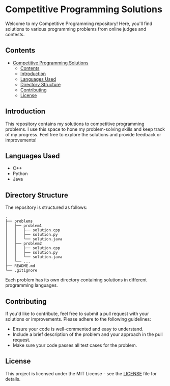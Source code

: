 # Competitive Programming Solutions

Welcome to my Competitive Programming repository! Here, you'll find solutions to various programming problems from online judges and contests.

## Contents

- [Competitive Programming Solutions](#competitive-programming-solutions)
  - [Contents](#contents)
  - [Introduction](#introduction)
  - [Languages Used](#languages-used)
  - [Directory Structure](#directory-structure)
  - [Contributing](#contributing)
  - [License](#license)

## Introduction

This repository contains my solutions to competitive programming problems. I use this space to hone my problem-solving skills and keep track of my progress. Feel free to explore the solutions and provide feedback or improvements!

## Languages Used

- C++
- Python
- Java

## Directory Structure

The repository is structured as follows:

```
.
├── problems
│   ├── problem1
│   │   ├── solution.cpp
│   │   ├── solution.py
│   │   └── solution.java
│   ├── problem2
│   │   ├── solution.cpp
│   │   ├── solution.py
│   │   └── solution.java
│   └── ...
├── README.md
└── .gitignore
```

Each problem has its own directory containing solutions in different programming languages.

## Contributing

If you'd like to contribute, feel free to submit a pull request with your solutions or improvements. Please adhere to the following guidelines:

- Ensure your code is well-commented and easy to understand.
- Include a brief description of the problem and your approach in the pull request.
- Make sure your code passes all test cases for the problem.

## License

This project is licensed under the MIT License - see the [LICENSE](LICENSE) file for details.